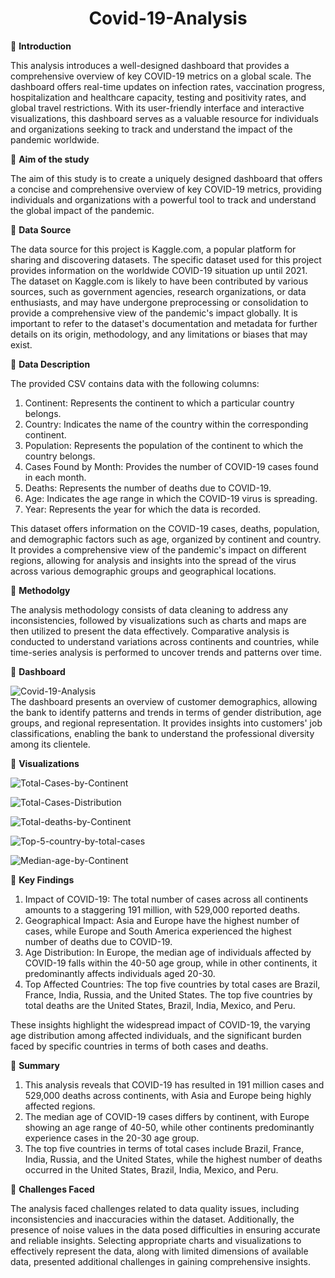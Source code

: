 <h1 align="center" color="#x1F34E;">Covid-19-Analysis</h1>
                                              
🔘 **Introduction**

This analysis introduces a well-designed dashboard that provides a comprehensive overview of key COVID-19 metrics on a global scale. The dashboard offers real-time updates on infection rates, vaccination progress, hospitalization and healthcare capacity, testing and positivity rates, and global travel restrictions. With its user-friendly interface and interactive visualizations, this dashboard serves as a valuable resource for individuals and organizations seeking to track and understand the impact of the pandemic worldwide.

🔘 **Aim of the study**

The aim of this study is to create a uniquely designed dashboard that offers a concise and comprehensive overview of key COVID-19 metrics, providing individuals and organizations with a powerful tool to track and understand the global impact of the pandemic.

🔘 **Data Source**

The data source for this project is Kaggle.com, a popular platform for sharing and discovering datasets. The specific dataset used for this project provides information on the worldwide COVID-19 situation up until 2021. The dataset on Kaggle.com is likely to have been contributed by various sources, such as government agencies, research organizations, or data enthusiasts, and may have undergone preprocessing or consolidation to provide a comprehensive view of the pandemic's impact globally. It is important to refer to the dataset's documentation and metadata for further details on its origin, methodology, and any limitations or biases that may exist.

🔘 **Data Description**

The provided CSV contains data with the following columns:

1. Continent: Represents the continent to which a particular country belongs.
2. Country: Indicates the name of the country within the corresponding continent.
3. Population: Represents the population of the continent to which the country belongs.
4. Cases Found by Month: Provides the number of COVID-19 cases found in each month.
5. Deaths: Represents the number of deaths due to COVID-19.
6. Age: Indicates the age range in which the COVID-19 virus is spreading.
7. Year: Represents the year for which the data is recorded.

This dataset offers information on the COVID-19 cases, deaths, population, and demographic factors such as age, organized by continent and country. It provides a comprehensive view of the pandemic's impact on different regions, allowing for analysis and insights into the spread of the virus across various demographic groups and geographical locations.

🔘 **Methodolgy**

The analysis methodology consists of data cleaning to address any inconsistencies, followed by visualizations such as charts and maps are then utilized to present the data effectively. Comparative analysis is conducted to understand variations across continents and countries, while time-series analysis is performed to uncover trends and patterns over time.

🔘 **Dashboard**<br>

<img src="https://i.ibb.co/56g5TYJ/Covid-19-Analysis.png" alt="Covid-19-Analysis" border="0"><br>
The dashboard presents an overview of customer demographics, allowing the bank to identify patterns and trends in terms of gender distribution, age groups, and regional representation. It provides insights into customers' job classifications, enabling the bank to understand the professional diversity among its clientele.

🔘 **Visualizations**<br>

<img src="https://i.ibb.co/BtjVVBZ/Total-Cases-by-Continent.png" alt="Total-Cases-by-Continent" border="0">
<p></p>
<img src="https://i.ibb.co/FW3jP1c/Total-Cases-Distribution.png" alt="Total-Cases-Distribution" border="0">
<p></p>
<img src="https://i.ibb.co/2svbHBq/Total-deaths-by-Continent.png" alt="Total-deaths-by-Continent" border="0">
<p></p>
<img src="https://i.ibb.co/MGS36s6/Top-5-country-by-total-cases.png" alt="Top-5-country-by-total-cases" border="0">
<p></p>
<img src="https://i.ibb.co/YdJzVhb/Median-age-by-Continent.png" alt="Median-age-by-Continent" border="0">
<p></p>

🔘 **Key Findings**

1. Impact of COVID-19: The total number of cases across all continents amounts to a staggering 191 million, with 529,000 reported deaths.
2. Geographical Impact: Asia and Europe have the highest number of cases, while Europe and South America experienced the highest number of deaths due to COVID-19.
3. Age Distribution: In Europe, the median age of individuals affected by COVID-19 falls within the 40-50 age group, while in other continents, it predominantly affects individuals aged 20-30.
4. Top Affected Countries: The top five countries by total cases are Brazil, France, India, Russia, and the United States. The top five countries by total deaths are the United States, Brazil, India, Mexico, and Peru.

These insights highlight the widespread impact of COVID-19, the varying age distribution among affected individuals, and the significant burden faced by specific countries in terms of both cases and deaths.

🔘 **Summary**

1. This analysis reveals that COVID-19 has resulted in 191 million cases and 529,000 deaths across continents, with Asia and Europe being highly affected regions.
2. The median age of COVID-19 cases differs by continent, with Europe showing an age range of 40-50, while other continents predominantly experience cases in the 20-30 age group.
3. The top five countries in terms of total cases include Brazil, France, India, Russia, and the United States, while the highest number of deaths occurred in the United States, Brazil, India, Mexico, and Peru.

🔘 **Challenges Faced**

The analysis faced challenges related to data quality issues, including inconsistencies and inaccuracies within the dataset. Additionally, the presence of noise values in the data posed difficulties in ensuring accurate and reliable insights. Selecting appropriate charts and visualizations to effectively represent the data, along with limited dimensions of available data, presented additional challenges in gaining comprehensive insights.



